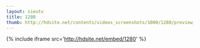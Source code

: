 ```yaml
---
layout: sieutv
title: 1280
thumb: http://hdsite.net/contents/videos_screenshots/1000/1280/preview_360p.mp4.jpg
---
```

{% include iframe src='http://hdsite.net/embed/1280' %}
 
